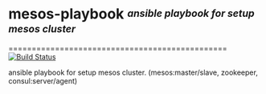 # **mesos-playbook** <sup><sub>_ansible playbook for setup mesos cluster_</sub></sup>
===============================================
[![Build Status](https://travis-ci.org/mesos-utility/mesos-playbook.svg?branch=master)](https://travis-ci.org/mesos-utility/mesos-playbook)

ansible playbook for setup mesos cluster. (mesos:master/slave, zookeeper, consul:server/agent)
